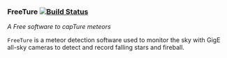 ### FreeTure [![Build Status](https://api.travis-ci.org/fripon/freeture.png?branch=master)](https://travis-ci.org/fripon/freeture)

*A Free software to capTure meteors*

`FreeTure` is a meteor detection software used to monitor the sky with GigE all-sky cameras to detect and record falling stars and fireball.
